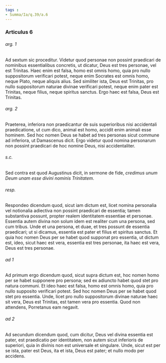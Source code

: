 ```yaml
---
tags : 
- Summa/Ia/q.39/a.6
---
```


### Articulus 6

###### arg. 1
Ad sextum sic proceditur. Videtur quod personae non possint praedicari de nominibus essentialibus concretis, ut dicatur, Deus est tres personae, vel est Trinitas. Haec enim est falsa, homo est omnis homo, quia pro nullo suppositorum verificari potest, neque enim Socrates est omnis homo, neque Plato, neque aliquis alius. Sed similiter ista, Deus est Trinitas, pro nullo suppositorum naturae divinae verificari potest, neque enim pater est Trinitas, neque filius, neque spiritus sanctus. Ergo haec est falsa, Deus est Trinitas.

###### arg. 2
Praeterea, inferiora non praedicantur de suis superioribus nisi accidentali praedicatione, ut cum dico, animal est homo, accidit enim animali esse hominem. Sed hoc nomen Deus se habet ad tres personas sicut commune ad inferiora, ut Damascenus dicit. Ergo videtur quod nomina personarum non possint praedicari de hoc nomine Deus, nisi accidentaliter.

###### s.c.
Sed contra est quod Augustinus dicit, in sermone de fide, *credimus unum Deum unam esse divini nominis Trinitatem*.

###### resp.
Respondeo dicendum quod, sicut iam dictum est, licet nomina personalia vel notionalia adiectiva non possint praedicari de essentia; tamen substantiva possunt, propter realem identitatem essentiae et personae. Essentia autem divina non solum idem est realiter cum una persona, sed cum tribus. Unde et una persona, et duae, et tres possunt de essentia praedicari; ut si dicamus, essentia est pater et filius et spiritus sanctus. Et quia hoc nomen Deus per se habet quod supponat pro essentia, ut dictum est, ideo, sicut haec est vera, essentia est tres personae, ita haec est vera, Deus est tres personae.

###### ad 1
Ad primum ergo dicendum quod, sicut supra dictum est, hoc nomen homo per se habet supponere pro persona; sed ex adiuncto habet quod stet pro natura communi. Et ideo haec est falsa, homo est omnis homo, quia pro nullo supposito verificari potest. Sed hoc nomen Deus per se habet quod stet pro essentia. Unde, licet pro nullo suppositorum divinae naturae haec sit vera, Deus est Trinitas, est tamen vera pro essentia. Quod non attendens, Porretanus eam negavit.

###### ad 2
Ad secundum dicendum quod, cum dicitur, Deus vel divina essentia est pater, est praedicatio per identitatem, non autem sicut inferioris de superiori, quia in divinis non est universale et singulare. Unde, sicut est per se ista, pater est Deus, ita et ista, Deus est pater; et nullo modo per accidens.

